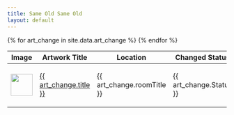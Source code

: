 ```yaml
---
title: Same Old Same Old
layout: default
---
```


<table class="table">
	<thead>
	    <tr>
	      <th scope="col">Image</th>
	      <th scope="col">Artwork Title</th>
	      <th scope="col">Location</th>
	      <th scope="col">Changed Status</th>
	    </tr>
  	</thead>
  	<tbody>
		{% for art_change in site.data.art_change %}
		  <tr>
		  	<td height="100"><img src="{{ art_change.imagepath }}" width="50"/></td>
		    <td><a href="https://www.nga.gov{{ art_change.url }}">{{ art_change.title }}</a></td>
		    <td>{{ art_change.roomTitle }}</td>
		    <td>{{ art_change.Status }}</td>
		  </tr>
		{% endfor %}
	</tbody>
</table>
